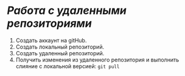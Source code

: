 # ***Работа с удаленными репозиториями***

1. Создать аккаунт на gitHub.
2. Создать локальный репозиторий.
3. Создать удаленный репозиторий.
4. Получить изменения из удаленного репозитория и выполнить слияние с локальной версией:
`git pull`

